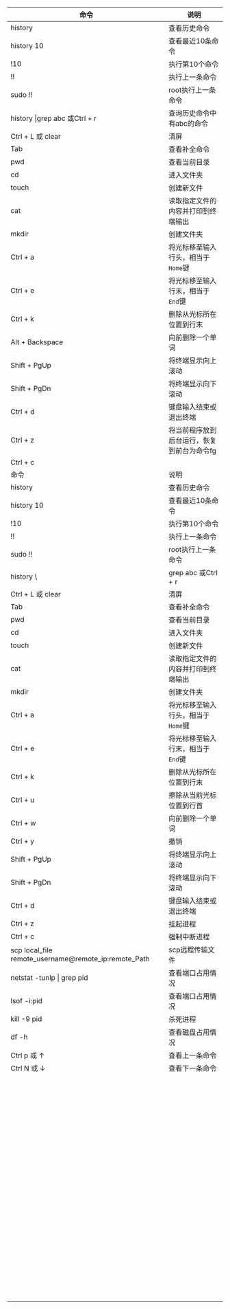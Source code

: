| 命令                                                 | 说明                                       |
| ---------------------------------------------------- | ------------------------------------------ |
| history                                              | 查看历史命令                               |
| history 10                                           | 查看最近10条命令                           |
| !10                                                  | 执行第10个命令                             |
| !!                                                   | 执行上一条命令                             |
| sudo !!                                              | root执行上一条命令                         |
| history \|grep abc 或Ctrl + r                        | 查询历史命令中有abc的命令                  |
| Ctrl + L  或 clear                                   | 清屏                                       |
| Tab                                                  | 查看补全命令                               |
| pwd                                                  | 查看当前目录                               |
| cd                                                   | 进入文件夹                                 |
| touch                                                | 创建新文件                                 |
| cat                                                  | 读取指定文件的内容并打印到终端输出         |
| mkdir                                                | 创建文件夹                                 |
| Ctrl + a                                             | 将光标移至输入行头，相当于`Home`键         |
| Ctrl + e                                             | 将光标移至输入行末，相当于`End`键          |
| Ctrl + k                                             | 删除从光标所在位置到行末                   |
| Alt + Backspace                                      | 向前删除一个单词                           |
| Shift + PgUp                                         | 将终端显示向上滚动                         |
| Shift + PgDn                                         | 将终端显示向下滚动                         |
| Ctrl + d                                             | 键盘输入结束或退出终端                     |
| Ctrl + z                                             | 将当前程序放到后台运行，恢复到前台为命令fg |
| Ctrl + c                                             |                                            |
| 命令                                                 | 说明                                       |
| history                                              | 查看历史命令                               |
| history 10                                           | 查看最近10条命令                           |
| !10                                                  | 执行第10个命令                             |
| !!                                                   | 执行上一条命令                             |
| sudo !!                                              | root执行上一条命令                         |
| history \                                            | grep abc 或Ctrl + r                        |
| Ctrl + L  或 clear                                   | 清屏                                       |
| Tab                                                  | 查看补全命令                               |
| pwd                                                  | 查看当前目录                               |
| cd                                                   | 进入文件夹                                 |
| touch                                                | 创建新文件                                 |
| cat                                                  | 读取指定文件的内容并打印到终端输出         |
| mkdir                                                | 创建文件夹                                 |
| Ctrl + a                                             | 将光标移至输入行头，相当于`Home`键         |
| Ctrl + e                                             | 将光标移至输入行末，相当于`End`键          |
| Ctrl + k                                             | 删除从光标所在位置到行末                   |
| Ctrl + u                                             | 擦除从当前光标位置到行首                   |
| Ctrl + w                                             | 向前删除一个单词                           |
| Ctrl + y                                             | 撤销                                       |
| Shift + PgUp                                         | 将终端显示向上滚动                         |
| Shift + PgDn                                         | 将终端显示向下滚动                         |
| Ctrl + d                                             | 键盘输入结束或退出终端                     |
| Ctrl + z                                             | 挂起进程                                   |
| Ctrl + c                                             | 强制中断进程                               |
| scp local_file remote_username@remote_ip:remote_Path | scp远程传输文件                            |
| netstat -tunlp &#124; grep pid                       | 查看端口占用情况                           |
| lsof -i:pid                                          | 查看端口占用情况                           |
| kill -9 pid                                          | 杀死进程                                   |
| df -h                                                | 查看磁盘占用情况                           |
| Ctrl p 或 ↑                                          | 查看上一条命令                             |
| Ctrl N 或 ↓                                          | 查看下一条命令                             |
|                                                      |                                            |
|                                                      |                                            |
|                                                      |                                            |
|                                                      |                                            |
|                                                      |                                            |
|                                                      |                                            |
|                                                      |                                            |
|                                                      |                                            |
|                                                      |                                            |
|                                                      |                                            |
|                                                      |                                            |
|                                                      |                                            |
|                                                      |                                            |
|                                                      |                                            |
|                                                      |                                            |
|                                                      |                                            |
|                                                      |                                            |
|                                                      |                                            |
|                                                      |                                            |
|                                                      |                                            |
|                                                      |                                            |
|                                                      |                                            |
|                                                      |                                            |
|                                                      |                                            |
|                                                      |                                            |
|                                                      |                                            |
|                                                      |                                            |
|                                                      |                                            |
|                                                      |                                            |
|                                                      |                                            |
|                                                      |                                            |
|                                                      |                                            |
|                                                      |                                            |
|                                                      |                                            |
|                                                      |                                            |
|                                                      |                                            |
|                                                      |                                            |
|                                                      |                                            |
|                                                      |                                            |
|                                                      |                                            |
|                                                      |                                            |
|                                                      |                                            |
|                                                      |                                            |
|                                                      |                                            |
|                                                      |                                            |
|                                                      |                                            |
|                                                      |                                            |
|                                                      |                                            |
|                                                      |                                            |
|                                                      |                                            |
|                                                      |                                            |
|                                                      |                                            |
|                                                      |                                            |
|                                                      |                                            |
|                                                      |                                            |
|                                                      |                                            |
|                                                      |                                            |
|                                                      |                                            |
|                                                      |                                            |
|                                                      |                                            |
|                                                      |                                            |
|                                                      |                                            |
|                                                      |                                            |
|                                                      |                                            |
|                                                      |                                            |
|                                                      |                                            |
|                                                      |                                            |
|                                                      |                                            |
|                                                      |                                            |
|                                                      |                                            |
|                                                      |                                            |
|                                                      |                                            |
|                                                      |                                            |
|                                                      |                                            |
|                                                      |                                            |
|                                                      |                                            |
|                                                      |                                            |
|                                                      |                                            |
|                                                      |                                            |
|                                                      |                                            |
|                                                      |                                            |
|                                                      |                                            |
|                                                      |                                            |
|                                                      |                                            |
|                                                      |                                            |
|                                                      |                                            |
|                                                      |                                            |
|                                                      |                                            |